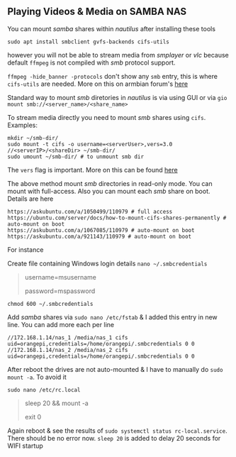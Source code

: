 ## Playing Videos & Media on SAMBA NAS

You can mount _samba_ shares within _nautilus_ after installing these tools 
```
sudo apt install smbclient gvfs-backends cifs-utils
```
however you will not be able to stream media from _smplayer_ or _vlc_ because default `ffmpeg` is not compiled with _smb_ protocol support.

`ffmpeg -hide_banner -protocols` don't show any `smb` entry, this is where `cifs-utils` are needed. More on this on armbian forum's [here](https://forum.armbian.com/topic/29719-media-players-not-playing-files-over-smb-is-ffmpeg-compiled-without-networking-support/?do=findComment&comment=170553)

Standard way to mount _smb_ diretories in _nautilus_ is via using GUI or via `gio mount smb://<server_name>/<share_name>`

To stream media directly you need to mount _smb_ shares using `cifs`. Examples:

```
mkdir ~/smb-dir/
sudo mount -t cifs -o username=<serverUser>,vers=3.0 //<serverIP>/<shareDir> ~/smb-dir/
sudo umount ~/smb-dir/ # to unmount smb dir
```

The `vers` flag is important. More on this can be found [here](https://askubuntu.com/a/1070656/110979)

The above method mount _smb_ directories in read-only mode. You can mount with full-access. Also you can mount each _smb_ share on boot. Details are here
```
https://askubuntu.com/a/1050499/110979 # full access
https://ubuntu.com/server/docs/how-to-mount-cifs-shares-permanently # auto-mount on boot
https://askubuntu.com/a/1067085/110979 # auto-mount on boot
https://askubuntu.com/a/921143/110979 # auto-mount on boot
```
For instance

Create file containing Windows login details `nano ~/.smbcredentials`

> username=msusername
> 
> password=mspassword

`chmod 600 ~/.smbcredentials`

Add _samba_ shares via `sudo nano /etc/fstab` & I added this entry in new line. You can add more each per line
```
//172.168.1.14/nas_1 /media/nas_1 cifs uid=orangepi,credentials=/home/orangepi/.smbcredentials 0 0
//172.168.1.14/nas_2 /media/nas_2 cifs uid=orangepi,credentials=/home/orangepi/.smbcredentials 0 0
```
After reboot the drives are not auto-mounted & I have to manually do `sudo mount -a`. To avoid it
```
sudo nano /etc/rc.local
```
> sleep 20 && mount -a
> 
> exit 0

Again reboot & see the results of `sudo systemctl status rc-local.service`. There should be no error now. `sleep 20` is added to delay 20 seconds for WIFI startup
